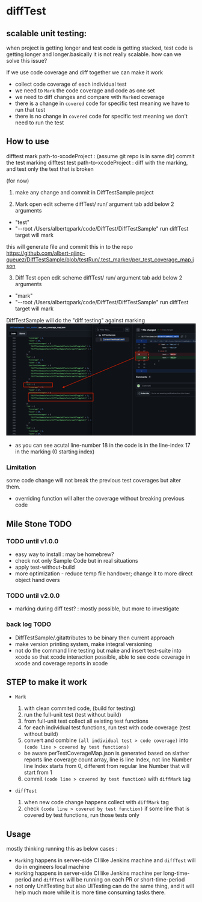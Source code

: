 # diffTest
## scalable unit testing:
when project is getting longer and test code is getting stacked, test code is getting longer and longer.basically it is not really scalable. how can we solve this issue?

If we use code coverage and diff together we can make it work
- collect code coverage of each individual test
- we need to `Mark` the code coverage and code as one set
- we need to diff changes and compare with `Mark`ed coverage
- there is a change in `covered` code for specific test meaning we have to run that test
- there is no change in `covered` code for specific test meaning we don't need to run the test


## How to use
difftest mark path-to-xcodeProject : (assume git repo is in same dir) 
  commit the test marking
difftest test path-to-xcodeProject : 
  diff with the marking, and test only the test that is broken

(for now)
1. make any change and commit in DiffTestSample project

2. Mark
open edit scheme 
diffTest/ run/ argument tab
add below 2 arguments
- "test"
- "--root /Users/albertqpark/code/DiffTest/DiffTestSample"
run diffTest target will mark 

this will generate file and commit this in to the repo
https://github.com/albert-qjinp-queuez/DiffTestSample/blob/testRun/.test_marker/per_test_coverage_map.json


3. Diff Test
open edit scheme 
diffTest/ run/ argument tab
add below 2 arguments
- "mark"
- "--root /Users/albertqpark/code/DiffTest/DiffTestSample"
run diffTest target will mark 

DiffTestSample will do the "diff testing" against marking
![map marking and the code change](./mdAsset/marking.png)
- as you can see acutal line-number 18 in the code is in the line-index 17 in the marking (0 starting index)

### Limitation
some code change will not break the previous test coverages but alter them.
  - overriding function will alter the coverage without breaking previous code  

## Mile Stone TODO
### TODO until v1.0.0
  - easy way to install : may be homebrew?
  - check not only Sample Code but in real situations
  - apply test-without-build
  - more optimization - reduce temp file handover; change it to more direct object hand overs

### TODO until v2.0.0
  - marking during diff test? : mostly possible, but more to investigate

### back log TODO
  - DiffTestSample/.gitattributes to be binary then current approach
  - make version printing system, make integral versioning
  - not do the command line testing but make and insert test-suite into xcode so that xcode interaction possible, able to see code coverage in xcode and coverage reports in xcode

## STEP to make it work
- `Mark`
  1. with clean commited code, (build for testing)
  2. run the full-unit test (test without build)
  3. from full-unit test collect all existing test functions
  4. for each individual test functions, run test with code coverage (test without build)
  5. convert and combine `(all individual test > code coverage)` into `(code line > covered by test functions)`
    - be aware perTestCoverageMap.json is generated based on slather reports line coverage count array, line is line Index, not line Number
      line Index starts from 0, different from regular line Number that will start from 1 
  6. commit `(code line > covered by test function)` with  `diffMark` tag

- `diffTest`
  1. when new code change happens collect  with `diffMark` tag
  2. check `(code line > covered by test function)` 
    if some line that is covered by test functions, run those tests only


## Usage
mostly thinking running this as below cases :
- `Mark`ing happens in server-side CI like Jenkins machine and `diffTest` will do in engineers local machine
- `Mark`ing happens in server-side CI like Jenkins machine per long-time-period and  `diffTest` will be running on each PR or short-time-period
- not only UnitTesting but also UITesting can do the same thing, and it will help much more while it is more time consuming tasks there.
